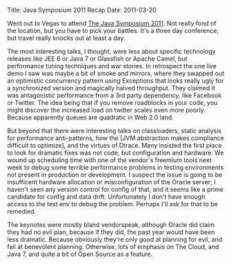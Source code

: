Title: Java Symposium 2011 Recap
Date: 2011-03-20

Went out to Vegas to attend [The Java Symposium 2011][1]. Not really fond of
the location, but you have to pick your battles. It's a three day conference, 
but travel really knocks out at least a day. 

The most interesting talks, I thought, were less about specific technology
releases like JEE 6 or Java 7 or Glassfish or Apache Camel, but performance 
tuning techniques and war stories. In retrospect the one live demo I saw was 
maybe a bit of smoke and mirrors, where they swapped out an optimistic 
concurrency pattern using Exceptions that looks really ugly for a synchronized 
version and magically halved throughput. They claimed it was antagonistic 
performance from a 3rd party dependency, like Facebook or Twitter. The idea 
being that if you remove roadblocks in your code, you might discover the 
increased load on twitter scales even more poorly. Because apparently queues
are quadratic in Web 2.0 land.

But beyond that there were interesting talks on classloaders, static analysis 
for performance anti-patterns, how the [JVM abstraction makes compliance 
difficult to optimize], and the virtues of Dtrace. Many insisted the first 
place to look for dramatic fixes was not code, but configuration and hardware.
We wound up scheduling time with one of the vendor's freemium tools next week 
to debug some terrible performance problems in testing environments not 
present in production or development. I suspect the issue is going to be
insufficent hardware allocation or misconfiguration of the Oracle server; I 
haven't seen any version control for config of that, and it seems like a 
prime candidate for config and data drift. Unfortunately I don't have enough
access to the test env to debug the problem. Perhaps I'll ask for that to be 
remedied.

The keynotes were mostly bland vendorspeak, although Oracle did claim they had
no evil plan, because if they did, the past year would have been less dramatic.
Because obviously they're only good at planning for evil, and fail at 
benevolent planning. Otherwise, lots of emphasis on The Cloud, and Java 7, and
quite a bit of Open Source as a feature. 

   [1]: http://javasymposium.techtarget.com/
   [2]: http://www.youtube.com/watch?v=uL2D3qzHtqY